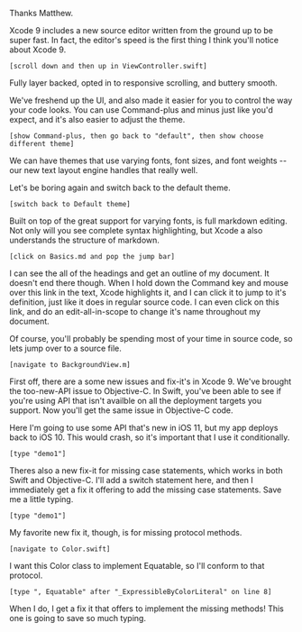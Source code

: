 Thanks Matthew.

Xcode 9 includes a new source editor written from the ground up to be super fast. In fact, the editor's speed is the first thing I think you'll notice about Xcode 9.

    [scroll down and then up in ViewController.swift]

Fully layer backed, opted in to responsive scrolling, and buttery smooth.

We've freshend up the UI, and also made it easier for you to control the way your code looks. You can use Command-plus and minus just like you'd expect, and it's also easier to adjust the theme.

    [show Command-plus, then go back to "default", then show choose different theme]

We can have themes that use varying fonts, font sizes, and font weights -- our new text layout engine handles that really well.

Let's be boring again and switch back to the default theme.

    [switch back to Default theme]
 
Built on top of the great support for varying fonts, is full markdown editing. Not only will you see complete syntax highlighting, but Xcode a also understands the structure of markdown.

    [click on Basics.md and pop the jump bar]
    
I can see the all of the headings and get an outline of my document. It doesn't end there though. When I hold down the Command key and mouse over this link in the text, Xcode highlights it, and I can click it to jump to it's definition, just like it does in regular source code. I can even click on this link, and do an edit-all-in-scope to change it's name throughout my document.

Of course, you'll probably be spending most of your time in source code, so lets jump over to a source file.

    [navigate to BackgroundView.m]

First off, there are a some new issues and fix-it's in Xcode 9. We've brought the too-new-API issue to Objective-C. In Swift, you've been able to see if you're using API that isn't availble on all the deployment targets you support. Now you'll get the same issue in Objective-C code.

Here I'm going to use some API that's new in iOS 11, but my app deploys back to iOS 10. This would crash, so it's important that I use it conditionally.

    [type "demo1"]
    
Theres also a new fix-it for missing case statements, which works in both Swift and Objective-C. I'll add a switch statement here, and then I immediately get a fix it offering to add the missing case statements. Save me a little typing.

    [type "demo1"]
    
My favorite new fix it, though, is for missing protocol methods.

    [navigate to Color.swift]
    
I want this Color class to implement Equatable, so I'll conform to that protocol.
    
    [type ", Equatable" after "_ExpressibleByColorLiteral" on line 8]
    
When I do, I get a fix it that offers to implement the missing methods! This one is going to save so much typing.
